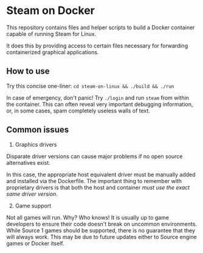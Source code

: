 Steam on Docker
===============
This repository contains files and helper scripts to build a Docker container capable of running Steam for Linux.

It does this by providing access to certain files necessary for forwarding containerized graphical applications.
## How to use
Try this concise one-liner: ```cd steam-on-linux && ./build && ./run```

In case of emergency, don't panic! Try ```./login``` and run ```steam``` from within the container.
This can often reveal very important debugging information, or, in some cases, spam completely useless walls of text.

## Common issues
1. Graphics drivers

Disparate driver versions can cause major problems if no open source alternatives exist.

In this case, the appropriate host equivalent driver must be manually added and installed via the Dockerfile.
The important thing to remember with proprietary drivers is that both the host and container *must use the exact same driver version*.

2. Game support

Not all games will run. Why? Who knows! It is usually up to game developers to ensure their code doesn't break on uncommon environments.
While Source 1 games should be supported, there is no guarantee that they will always work.
This may be due to future updates either to Source engine games or Docker itself.

